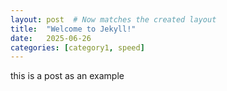 ```yaml
---
layout: post  # Now matches the created layout
title:  "Welcome to Jekyll!"
date:   2025-06-26
categories: [category1, speed]
---
```

this is a post as an example